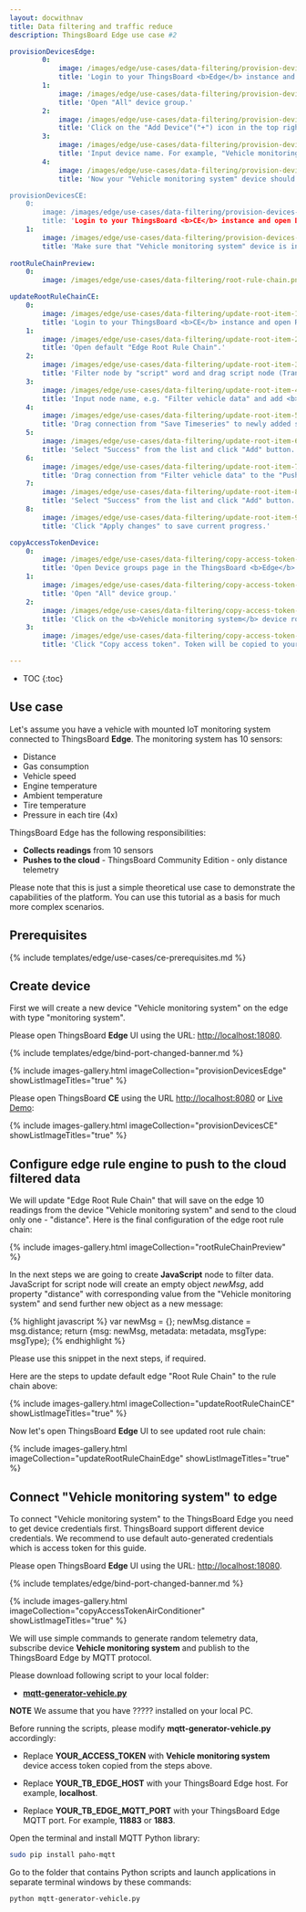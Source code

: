 ```yaml
---
layout: docwithnav
title: Data filtering and traffic reduce
description: ThingsBoard Edge use case #2

provisionDevicesEdge:
        0:
            image: /images/edge/use-cases/data-filtering/provision-devices-item-1.png
            title: 'Login to your ThingsBoard <b>Edge</b> instance and open Device groups page.'
        1:
            image: /images/edge/use-cases/data-filtering/provision-devices-item-2.png
            title: 'Open "All" device group.'
        2:
            image: /images/edge/use-cases/data-filtering/provision-devices-item-3.png
            title: 'Click on the "Add Device"("+") icon in the top right corner of the table.'
        3:
            image: /images/edge/use-cases/data-filtering/provision-devices-item-4.png
            title: 'Input device name. For example, "Vehicle monitoring system". Click "Add" to add the device.'
        4:
            image: /images/edge/use-cases/data-filtering/provision-devices-item-5.png
            title: 'Now your "Vehicle monitoring system" device should be listed first, since table sort devices using created time by default.

provisionDevicesCE:    
    0:
        image: /images/edge/use-cases/data-filtering/provision-devices-item-10.png
        title: 'Login to your ThingsBoard <b>CE</b> instance and open Devices page.'
    1:
        image: /images/edge/use-cases/data-filtering/provision-devices-item-11.png
        title: 'Make sure that "Vehicle monitoring system" device is in the devices list.'
        
rootRuleChainPreview:
    0:
        image: /images/edge/use-cases/data-filtering/root-rule-chain.png

updateRootRuleChainCE:
    0:
        image: /images/edge/use-cases/data-filtering/update-root-item-1.png
        title: 'Login to your ThingsBoard <b>CE</b> instance and open Rule chain templates page.'
    1:
        image: /images/edge/use-cases/data-filtering/update-root-item-2.png
        title: 'Open default "Edge Root Rule Chain".'
    2:
        image: /images/edge/use-cases/data-filtering/update-root-item-3.png
        title: 'Filter node by "script" word and drag script node (Transformation) to rule chain.'
    3:
        image: /images/edge/use-cases/data-filtering/update-root-item-4.png
        title: 'Input node name, e.g. "Filter vehicle data" and add <b>JavaScript</b> code (you can copy and paste it from the snippet above) to send further only 'distance' readings. Click "Add" to proceed.'
    4:
        image: /images/edge/use-cases/data-filtering/update-root-item-5.png
        title: 'Drag connection from "Save Timeseries" to newly added script node.'
    5:
        image: /images/edge/use-cases/data-filtering/update-root-item-6.png
        title: 'Select "Success" from the list and click "Add" button.'
    6:
        image: /images/edge/use-cases/data-filtering/update-root-item-7.png
        title: 'Drag connection from "Filter vehicle data" to the "Push to cloud" node  the list and click "Add" button.'
    7:
        image: /images/edge/use-cases/data-filtering/update-root-item-8.png
        title: 'Select "Success" from the list and click "Add" button.'
    8:
        image: /images/edge/use-cases/data-filtering/update-root-item-9.png
        title: 'Click "Apply changes" to save current progress.'

copyAccessTokenDevice:
    0:
        image: /images/edge/use-cases/data-filtering/copy-access-token-item-1.png
        title: 'Open Device groups page in the ThingsBoard <b>Edge</b> instance.'
    1:
        image: /images/edge/use-cases/data-filtering/copy-access-token-item-2.png
        title: 'Open "All" device group.'
    2:
        image: /images/edge/use-cases/data-filtering/copy-access-token-item-3.png
        title: 'Click on the <b>Vehicle monitoring system</b> device row in the table to open device details.'
    3:
        image: /images/edge/use-cases/data-filtering/copy-access-token-item-4.png  
        title: 'Click "Copy access token". Token will be copied to your clipboard. Save it to a safe place.'

---
```

* TOC
{:toc}

## Use case
Let's assume you have a vehicle with mounted IoT monitoring system connected to ThingsBoard **Edge**. The monitoring system has 10 sensors:
* Distance
* Gas consumption
* Vehicle speed
* Engine temperature
* Ambient temperature
* Tire temperature
* Pressure in each tire (4x)

ThingsBoard Edge has the following responsibilities:
 * **Collects readings** from 10 sensors
 * **Pushes to the cloud** - ThingsBoard Community Edition - only distance telemetry

Please note that this is just a simple theoretical use case to demonstrate the capabilities of the platform. You can use this tutorial as a basis for much more complex scenarios.

## Prerequisites

{% include templates/edge/use-cases/ce-prerequisites.md %}

## Create device

First we will create a new device "Vehicle monitoring system" on the edge with type "monitoring system".

Please open ThingsBoard **Edge** UI using the URL: [http://localhost:18080](http://localhost:18080).

{% include templates/edge/bind-port-changed-banner.md %}

{% include images-gallery.html imageCollection="provisionDevicesEdge" showListImageTitles="true" %}
 
Please open ThingsBoard **CE** using the URL [http://localhost:8080](http://localhost:8080) or [Live Demo](https://demo.thingsboard.io):

{% include images-gallery.html imageCollection="provisionDevicesCE" showListImageTitles="true" %}

## Configure edge rule engine to push to the cloud filtered data

We will update "Edge Root Rule Chain" that will save on the edge 10 readings from the device "Vehicle monitoring system" and send to the cloud only one - "distance".
Here is the final configuration of the edge root rule chain:

{% include images-gallery.html imageCollection="rootRuleChainPreview" %}

In the next steps we are going to create **JavaScript** node to filter data. 
JavaScript for script node will create an empty object *newMsg*, add property "distance" with corresponding value from the "Vehicle monitoring system" and send further new object as a new message:

{% highlight javascript %}
var newMsg = {};
newMsg.distance = msg.distance;
return {msg: newMsg, metadata: metadata, msgType: msgType}; {% endhighlight %}

Please use this snippet in the next steps, if required.

Here are the steps to update default edge "Root Rule Chain" to the rule chain above:

{% include images-gallery.html imageCollection="updateRootRuleChainCE" showListImageTitles="true" %}

Now let's open ThingsBoard **Edge** UI to see updated root rule chain:

{% include images-gallery.html imageCollection="updateRootRuleChainEdge" showListImageTitles="true" %}

## Connect "Vehicle monitoring system" to edge
To connect "Vehicle monitoring system" to the ThingsBoard Edge you need to get device credentials first.
ThingsBoard support different device credentials. We recommend to use default auto-generated credentials which is access token for this guide.

Please open ThingsBoard **Edge** UI using the URL: [http://localhost:18080](http://localhost:18080).

{% include templates/edge/bind-port-changed-banner.md %}

{% include images-gallery.html imageCollection="copyAccessTokenAirConditioner" showListImageTitles="true" %}

We will use simple commands to generate random telemetry data, subscribe device **Vehicle monitoring system** and publish to the ThingsBoard Edge by MQTT protocol.

Please download following script to your local folder:
- [**mqtt-generator-vehicle.py**](/docs/edge/use-cases/resources/)

**NOTE** We assume that you have ????? installed on your local PC.

Before running the scripts, please modify **mqtt-generator-vehicle.py** accordingly:

- Replace **YOUR_ACCESS_TOKEN** with **Vehicle monitoring system** device access token copied from the steps above. 

- Replace **YOUR_TB_EDGE_HOST** with your ThingsBoard Edge host. For example, **localhost**.

- Replace **YOUR_TB_EDGE_MQTT_PORT** with your ThingsBoard Edge MQTT port. For example, **11883** or **1883**.

Open the terminal and install MQTT Python library:
```bash
sudo pip install paho-mqtt
```

Go to the folder that contains Python scripts and launch applications in separate terminal windows by these commands:

```bash
python mqtt-generator-vehicle.py
```
